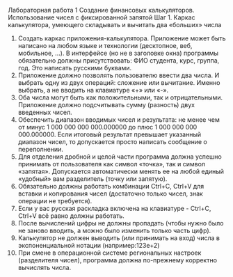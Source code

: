 Лабораторная работа 1
Создание финансовых калькуляторов.
Использование чисел с фиксированной запятой
Шаг 1. Каркас калькулятора,
умеющего складывать и вычитать два «больших» числа
1. Создать каркас приложения-калькулятора. Приложение может быть написано
на любом языке и технологии (десктопное, веб, мобильное, …). В
интерфейсе (но не в заголовке окна) программы обязательно должны
присутствовать: ФИО студента, курс, группа, год. Это написать русскими
буквами.
2. Приложение должно позволять пользователю ввести два числа. И выбрать
одну из двух операций: сложение или вычитание. Именно выбрать, а не
вводить на клавиатуре «+» или «-».
3. Оба числа могут быть как положительными, так и отрицательными.
Приложение должно подсчитывать сумму (разность) двух введенных
чисел.
4. Обеспечить диапазон вводимых чисел и результата: не менее чем от
минус 1 000 000 000 000.000000 до плюс 1 000 000 000 000.000000. Если
итоговый результат превышает указанный диапазон чисел, то допускается
просто написать сообщение о переполнении.
5. Для отделения дробной и целой части программа должна успешно
принимать от пользователя как символ «точка», так и символ «запятая».
Допускается автоматически менять ее на любой единый «удобный» вам
разделитель (точку или запятую).
6. Обязательно должны работать комбинации Ctrl+C, Ctrl+V для вставки
и копирования чисел (достаточно только чисел, знак операции не
требуется).
7. Если у вас русская раскладка включена на клавиатуре - Ctrl+C, Ctrl+V всё
равно должны работать.
8. После вычислений цифры не должны пропадать (чтобы нужно было не
заново вводить, а можно было изменить только часть цифр).
9. Калькулятор не должен выводить (или принимать на вход) числа в
экспоненциальной нотации (например:123e+2)
10. При смене в операционной системе региональных настроек (разделителя
чисел), программа должна по-прежнему корректно вычислять числа.
